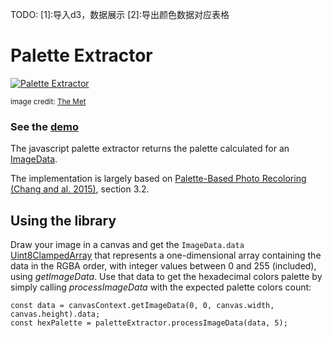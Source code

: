 TODO: 
[1]:导入d3，数据展示
[2]:导出颜色数据对应表格

# Palette Extractor

[![Palette Extractor](palette_demo_example.jpg?raw=true)](https://htmlpreview.github.io/?https://github.com/googleartsculture/art-palette/blob/master/palette-extraction/index.html)

<sub>image credit: [The Met](https://www.metmuseum.org/art/collection/search/437397)</sub>

### See the [demo](https://htmlpreview.github.io/?https://github.com/googleartsculture/art-palette/blob/master/palette-extraction/index.html)

The javascript palette extractor returns the palette calculated for an [ImageData](https://developer.mozilla.org/en-US/docs/Web/API/ImageData).

The implementation is largely based on [Palette-Based Photo Recoloring (Chang and al. 2015)](http://gfx.cs.princeton.edu/pubs/Chang_2015_PPR/chang2015-palette_small.pdf), section 3.2.

## Using the library

Draw your image in a canvas and get the `ImageData.data` [Uint8ClampedArray](https://developer.mozilla.org/en-US/docs/Web/API/ImageData) that represents a one-dimensional array containing the data in the RGBA order, with integer values between 0 and 255 (included), using *getImageData*.
Use that data to get the hexadecimal colors palette by simply calling *processImageData* with the expected palette colors count:
```
const data = canvasContext.getImageData(0, 0, canvas.width, canvas.height).data;
const hexPalette = paletteExtractor.processImageData(data, 5);
```
